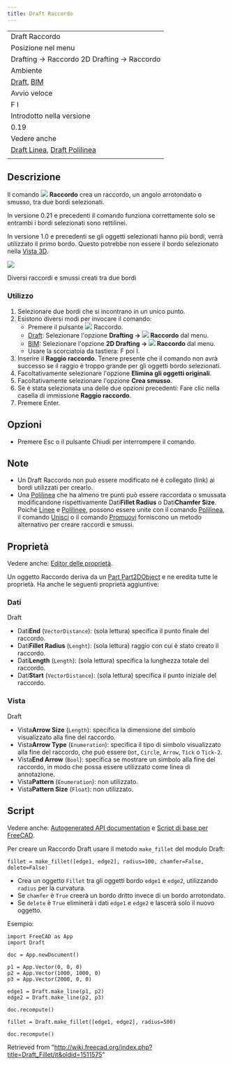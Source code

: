 ```yaml
---
title: Draft Raccordo
---
```

|  |
| --- |
| Draft Raccordo |
| Posizione nel menu |
| Drafting → Raccordo 2D Drafting → Raccordo |
| Ambiente |
| [Draft](/Draft_Workbench/it "Draft Workbench/it"), [BIM](/BIM_Workbench/it "BIM Workbench/it") |
| Avvio veloce |
| F I |
| Introdotto nella versione |
| 0.19 |
| Vedere anche |
| [Draft Linea](/Draft_Line/it "Draft Line/it"), [Draft Polilinea](/Draft_Wire/it "Draft Wire/it") |
|  |

## Descrizione

Il comando ![](/images/Draft_Fillet.svg) **Raccordo** crea un raccordo, un angolo arrotondato o smusso, tra due bordi selezionati.

In versione 0.21 e precedenti il comando funziona correttamente solo se entrambi i bordi selezionati sono rettilinei.

In versione 1.0 e precedenti se gli oggetti selezionati hanno più bordi, verrà utilizzato il primo bordo. Questo potrebbe non essere il bordo selezionato nella [Vista 3D](/3D_view/it "3D view/it").

![](/images/Draft_Fillet_example.png)

Diversi raccordi e smussi creati tra due bordi

### Utilizzo

1. Selezionare due bordi che si incontrano in un unico punto.
2. Esistono diversi modi per invocare il comando:
   * Premere il pulsante ![](/images/Draft_Fillet.svg) Raccordo.
   * [Draft](/Draft_Workbench/it "Draft Workbench/it"): Selezionare l'opzione **Drafting → ![](/images/Draft_Fillet.svg) Raccordo** dal menu.
   * [BIM](/BIM_Workbench/it "BIM Workbench/it"): Selezionare l'opzione **2D Drafting → ![](/images/Draft_Fillet.svg) Raccordo** dal menu.
   * Usare la scorciatoia da tastiera: F poi I.
3. Inserire il **Raggio raccordo**. Tenere presente che il comando non avrà successo se il raggio è troppo grande per gli oggetti bordo selezionati.
4. Facoltativamente selezionare l'opzione **Elimina gli oggetti originali**.
5. Facoltativamente selezionare l'opzione **Crea smusso**.
6. Se è stata selezionata una delle due opzioni precedenti: Fare clic nella casella di immissione **Raggio raccordo**.
7. Premere Enter.

## Opzioni

* Premere Esc o il pulsante Chiudi per interrompere il comando.

## Note

* Un Draft Raccordo non può essere modificato né è collegato (link) ai bordi utilizzati per crearlo.
* Una [Polilinea](/Draft_Wire/it "Draft Wire/it") che ha almeno tre punti può essere raccordata o smussata modificandone rispettivamente Dati**Fillet Radius** o Dati**Chamfer Size**. Poiché [Linee](/Draft_Line/it "Draft Line/it") e [Polilinee](/Draft_Wire "Draft Wire"), possono essere unite con il comando [Polilinea](/Draft_Wire/it "Draft Wire/it"), il comando [Unisci](/Draft_Join/it "Draft Join/it") o il comando [Promuovi](/Draft_Upgrade/it "Draft Upgrade/it") forniscono un metodo alternativo per creare raccordi e smussi.

## Proprietà

Vedere anche: [Editor delle proprietà](/Property_editor/it "Property editor/it").

Un oggetto Raccordo deriva da un [Part Part2DObject](/Part_Part2DObject/it "Part Part2DObject/it") e ne eredita tutte le proprietà. Ha anche le seguenti proprietà aggiuntive:

### Dati

Draft

* Dati**End** (`VectorDistance`): (sola lettura) specifica il punto finale del raccordo.
* Dati**Fillet Radius** (`Lenght`): (sola lettura) raggio con cui è stato creato il raccordo.
* Dati**Length** (`Length`): (sola lettura) specifica la lunghezza totale del raccordo.
* Dati**Start** (`VectorDistance`): (sola lettura) specifica il punto iniziale del raccordo.

### Vista

Draft

* Vista**Arrow Size** (`Length`): specifica la dimensione del simbolo visualizzato alla fine del raccordo.
* Vista**Arrow Type** (`Enumeration`): specifica il tipo di simbolo visualizzato alla fine del raccordo, che può essere `Dot`, `Circle`, `Arrow`, `Tick` o `Tick-2`.
* Vista**End Arrow** (`Bool`): specifica se mostrare un simbolo alla fine del raccordo, in modo che possa essere utilizzato come linea di annotazione.
* Vista**Pattern** (`Enumeration`): non utilizzato.
* Vista**Pattern Size** (`Float`): non utilizzato.

## Script

Vedere anche: [Autogenerated API documentation](https://freecad.github.io/SourceDoc/) e [Script di base per FreeCAD](/FreeCAD_Scripting_Basics/it "FreeCAD Scripting Basics/it").

Per creare un Raccordo Draft usare il metodo `make_fillet` del modulo Draft:

```
fillet = make_fillet([edge1, edge2], radius=100, chamfer=False, delete=False)

```

* Crea un oggetto `Fillet` tra gli oggetti bordo `edge1` e `edge2`, utilizzando `radius` per la curvatura.
* Se `chamfer` è `True` creerà un bordo dritto invece di un bordo arrotondato.
* Se `delete` è `True` eliminerà i dati `edge1` e `edge2` e lascerà solo il nuovo oggetto.

Esempio:

```
import FreeCAD as App
import Draft

doc = App.newDocument()

p1 = App.Vector(0, 0, 0)
p2 = App.Vector(1000, 1000, 0)
p3 = App.Vector(2000, 0, 0)

edge1 = Draft.make_line(p1, p2)
edge2 = Draft.make_line(p2, p3)

doc.recompute()

fillet = Draft.make_fillet([edge1, edge2], radius=500)

doc.recompute()

```

Retrieved from "<http://wiki.freecad.org/index.php?title=Draft_Fillet/it&oldid=1511575>"